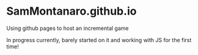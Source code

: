 # SamMontanaro.github.io

Using github pages to host an incremental game

In progress currently, barely started on it and working with JS for the first time!
